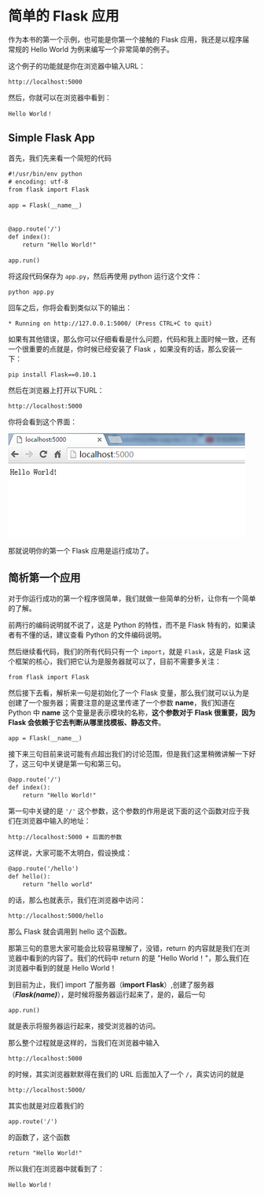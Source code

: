 # 简单的 Flask 应用

作为本书的第一个示例，也可能是你第一个接触的 Flask 应用，我还是以程序届常规的 Hello World 为例来编写一个非常简单的例子。

这个例子的功能就是你在浏览器中输入URL：

	http://localhost:5000
	
然后，你就可以在浏览器中看到：

	Hello World！
	
## Simple Flask App

首先，我们先来看一个简短的代码

	#!/usr/bin/env python
	# encoding: utf-8
	from flask import Flask
	
	app = Flask(__name__)
	
	
	@app.route('/')
	def index():
	    return "Hello World!"
	
	app.run()

将这段代码保存为 `app.py`，然后再使用 python 运行这个文件：
	
	python app.py

回车之后，你将会看到类似以下的输出：

	* Running on http://127.0.0.1:5000/ (Press CTRL+C to quit)

如果有其他错误，那么你可以仔细看看是什么问题，代码和我上面时候一致，还有一个很重要的点就是，你时候已经安装了 Flask ，如果没有的话，那么安装一下：

	pip install Flask==0.10.1

然后在浏览器上打开以下URL：

	http://localhost:5000

你将会看到这个界面：

![chapter002-001.png](./imgs/chapter002-001.png)


那就说明你的第一个 Flask 应用是运行成功了。


## 简析第一个应用

对于你运行成功的第一个程序很简单，我们就做一些简单的分析，让你有一个简单的了解。

前两行的编码说明就不说了，这是 Python 的特性，而不是 Flask 特有的，如果读者有不懂的话，建议查看 Python 的文件编码说明。

然后继续看代码，我们的所有代码只有一个 `import`，就是 `Flask`，这是 Flask 这个框架的核心，我们把它认为是服务器就可以了，目前不需要多关注：

	from flask import Flask

然后接下去看，解析来一句是初始化了一个 Flask 变量，那么我们就可以认为是创建了一个服务器；需要注意的是这里传递了一个参数 __name__，我们知道在 Python 中 __name__ 这个变量是表示模块的名称，**这个参数对于 Flask 很重要，因为 Flask 会依赖于它去判断从哪里找模板、静态文件**。
	
	app = Flask(__name__)
	
接下来三句目前来说可能有点超出我们的讨论范围，但是我们这里稍微讲解一下好了，这三句中关键是第一句和第三句。

	@app.route('/')
	def index():
	    return "Hello World!"

第一句中关键的是 `'/'` 这个参数，这个参数的作用是说下面的这个函数对应于我们在浏览器中输入的地址：

	http://localhost:5000 + 后面的参数

这样说，大家可能不太明白，假设换成：

	@app.route('/hello')
	def hello():
		return "hello world"

的话，那么也就表示，我们在浏览器中访问：

	http://localhost:5000/hello

那么 Flask 就会调用到 hello 这个函数。 
	
那第三句的意思大家可能会比较容易理解了，没错，return 的内容就是我们在浏览器中看到的内容了。我们的代码中 return 的是 "Hello World！"，那么我们在浏览器中看到的就是 Hello World！

到目前为止，我们 import 了服务器（**import Flask**）,创建了服务器（***Flask(__name__)***），是时候将服务器运行起来了，是的，最后一句
	
	app.run()

就是表示将服务器运行起来，接受浏览器的访问。

那么整个过程就是这样的，当我们在浏览器中输入

	http://localhost:5000

的时候，其实浏览器默默得在我们的 URL 后面加入了一个 `/`，真实访问的就是 

	http://localhost:5000/

其实也就是对应着我们的
	
	app.route('/')

的函数了，这个函数

	return "Hello World!"

所以我们在浏览器中就看到了：
	
	Hello World！
